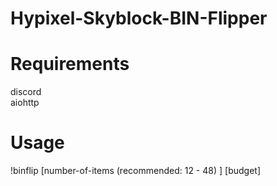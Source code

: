 # Hypixel-Skyblock-BIN-Flipper
# Requirements
discord <br/>
aiohttp <br/>
# Usage
!binflip [number-of-items (recommended: 12 - 48) ] [budget]
